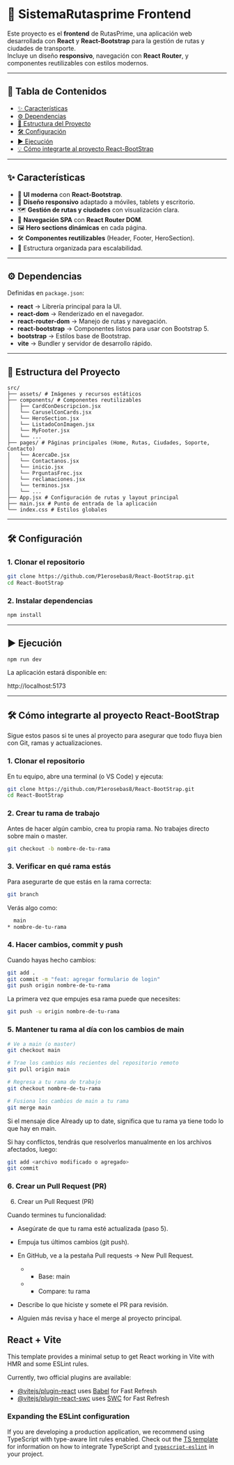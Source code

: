 # 🎨 SistemaRutasprime Frontend

Este proyecto es el **frontend** de RutasPrime, una aplicación web desarrollada con **React** y **React-Bootstrap** para la gestión de rutas y ciudades de transporte.  
Incluye un diseño **responsivo**, navegación con **React Router**, y componentes reutilizables con estilos modernos.

---

## 📖 Tabla de Contenidos

* [✨ Características](#-características)
* [⚙️ Dependencias](#-dependencias)
* [📂 Estructura del Proyecto](#-estructura-del-proyecto)
* [🛠️ Configuración](#-configuración)
* [▶️ Ejecución](#-ejecución)
* [💡 Cómo integrarte al proyecto React-BootStrap](#-cómo-integrarte-al-proyecto-react-bootstrap)

---

## ✨ Características

* 🎨 **UI moderna** con **React-Bootstrap**.
* 📱 **Diseño responsivo** adaptado a móviles, tablets y escritorio.
* 🗺️ **Gestión de rutas y ciudades** con visualización clara.
* 🔄 **Navegación SPA** con **React Router DOM**.
* 🖼️ **Hero sections dinámicas** en cada página.
* 🛠️ **Componentes reutilizables** (Header, Footer, HeroSection).
* 📂 Estructura organizada para escalabilidad.

---

## ⚙️ Dependencias

Definidas en `package.json`:

* **react** → Librería principal para la UI.
* **react-dom** → Renderizado en el navegador.
* **react-router-dom** → Manejo de rutas y navegación.
* **react-bootstrap** → Componentes listos para usar con Bootstrap 5.
* **bootstrap** → Estilos base de Bootstrap.
* **vite** → Bundler y servidor de desarrollo rápido.

---

## 📂 Estructura del Proyecto
```
src/
├── assets/ # Imágenes y recursos estáticos
├── components/ # Componentes reutilizables
│   ├── CardConDescripcion.jsx
│   └── CaruselConCards.jsx
│   └── HeroSection.jsx
│   └── ListadoConImagen.jsx
│   └── MyFooter.jsx
│   └── ...
├── pages/ # Páginas principales (Home, Rutas, Ciudades, Soporte, Contacto)
│   └── AcercaDe.jsx
│   └── Contactanos.jsx
│   └── inicio.jsx
│   └── PrguntasFrec.jsx
│   └── reclamaciones.jsx
│   └── terminos.jsx
│   └── ...
├── App.jsx # Configuración de rutas y layout principal
├── main.jsx # Punto de entrada de la aplicación
└── index.css # Estilos globales
```
---

## 🛠️ Configuración

### 1. Clonar el repositorio

```bash
git clone https://github.com/P1erosebas8/React-BootStrap.git
cd React-BootStrap
```
### 2. Instalar dependencias
```bash
npm install
```
---

## ▶️ Ejecución

```bash
npm run dev
```
La aplicación estará disponible en:

http://localhost:5173

---

## 🛠️ Cómo integrarte al proyecto React-BootStrap

Sigue estos pasos si te unes al proyecto para asegurar que todo fluya bien con Git, ramas y actualizaciones.


### 1. Clonar el repositorio

En tu equipo, abre una terminal (o VS Code) y ejecuta:

```bash
git clone https://github.com/P1erosebas8/React-BootStrap.git
cd React-BootStrap
```

### 2. Crear tu rama de trabajo

Antes de hacer algún cambio, crea tu propia rama. No trabajes directo sobre main o master.

```bash
git checkout -b nombre-de-tu-rama
```

### 3. Verificar en qué rama estás

Para asegurarte de que estás en la rama correcta:

```bash
git branch
```
Verás algo como:
```bash
  main
* nombre-de-tu-rama
```

### 4. Hacer cambios, commit y push

Cuando hayas hecho cambios:

```bash
git add .
git commit -m "feat: agregar formulario de login"
git push origin nombre-de-tu-rama
```
La primera vez que empujes esa rama puede que necesites:

```bash
git push -u origin nombre-de-tu-rama
```

### 5. Mantener tu rama al día con los cambios de main

```bash
# Ve a main (o master)
git checkout main

# Trae los cambios más recientes del repositorio remoto
git pull origin main

# Regresa a tu rama de trabajo
git checkout nombre-de-tu-rama

# Fusiona los cambios de main a tu rama
git merge main
```
Si el mensaje dice Already up to date, significa que tu rama ya tiene todo lo que hay en main.

Si hay conflictos, tendrás que resolverlos manualmente en los archivos afectados, luego:
```bash
git add <archivo modificado o agregado>
git commit

```
### 6. Crear un Pull Request (PR)
6. Crear un Pull Request (PR)

Cuando termines tu funcionalidad:

* Asegúrate de que tu rama esté actualizada (paso 5).

* Empuja tus últimos cambios (git push).

* En GitHub, ve a la pestaña Pull requests → New Pull Request.

    * * Base: main
    * * Compare: tu rama

* Describe lo que hiciste y somete el PR para revisión.

* Alguien más revisa y hace el merge al proyecto principal.


## React + Vite

This template provides a minimal setup to get React working in Vite with HMR and some ESLint rules.

Currently, two official plugins are available:

- [@vitejs/plugin-react](https://github.com/vitejs/vite-plugin-react/blob/main/packages/plugin-react) uses [Babel](https://babeljs.io/) for Fast Refresh
- [@vitejs/plugin-react-swc](https://github.com/vitejs/vite-plugin-react/blob/main/packages/plugin-react-swc) uses [SWC](https://swc.rs/) for Fast Refresh

### Expanding the ESLint configuration

If you are developing a production application, we recommend using TypeScript with type-aware lint rules enabled. Check out the [TS template](https://github.com/vitejs/vite/tree/main/packages/create-vite/template-react-ts) for information on how to integrate TypeScript and [`typescript-eslint`](https://typescript-eslint.io) in your project.
